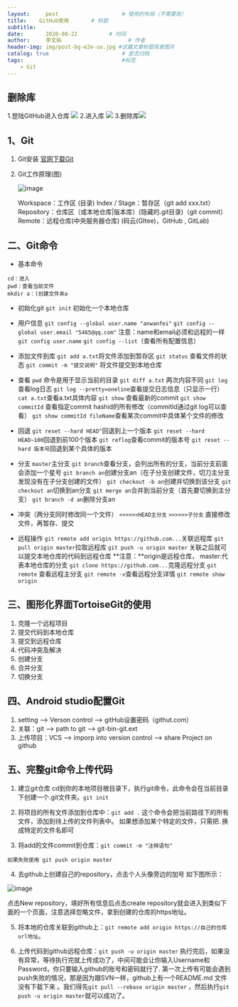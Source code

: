 ```yaml
---
layout:     post                    # 使用的布局（不需要改）
title:    GitHub使用       # 标题 
subtitle:  
date:       2020-08-22          # 时间
author:     李文拓                     # 作者
header-img: img/post-bg-e2e-ux.jpg #这篇文章标题背景图片
catalog: true                       # 是否归档
tags:                               #标签
    - Git
---
```


## 删除库
1.登陆GitHub进入仓库
![](https://upload-images.jianshu.io/upload_images/21988850-ce30587cd91e64d1.png?imageMogr2/auto-orient/strip%7CimageView2/2/w/1240)
2.进入库
![](https://upload-images.jianshu.io/upload_images/21988850-5760e0535cec2f57.png?imageMogr2/auto-orient/strip%7CimageView2/2/w/1240)
3.删除库![](https://upload-images.jianshu.io/upload_images/21988850-7eb9c6599418b9ae.png?imageMogr2/auto-orient/strip%7CimageView2/2/w/1240)

## 1、Git

1.  Git安装
    [官网下载Git](https://links.jianshu.com/go?to=https%3A%2F%2Fgit-scm.com%2Fdownload%2Fwin)

2.  Git工作原理(图)

    ![image](//upload-images.jianshu.io/upload_images/5887463-dcaffdaa93f88da2.png?imageMogr2/auto-orient/strip|imageView2/2/w/953/format/webp)

    Workspace：工作区 (目录)
    Index / Stage：暂存区（git add xxx.txt）
    Repository：仓库区（或本地仓库|版本库）(隐藏的.git目录)（git commit）
    Remote：远程仓库(中央服务器仓库) (码云(GItee)，GitHub , GitLab)

## 二、Git命令

*   基本命令

```
cd：进入
pwd：查看当前文件
mkdir a：(创建文件夹a

```

*   初始化git
    `git init` 初始化一个本地仓库

*   用户信息
    `git config --global user.name "anwanfei"`
    `git config --global user.email "5465@qq.com"`
    注意：name和email必须和远程的一样
    `git config user.name`
    `git config --list`（查看所有配置信息）

*   添加文件到库
    `git add a.txt`将文件添加到暂存区
    `git status` 查看文件的状态
    `git commit -m "提交说明"` 将文件提交到本地仓库

*   查看
    `pwd` 命令是用于显示当前的目录
    `git diff a.txt` 两次内容不同
    `git log`查看log日志
    `git log --pretty=oneline`查看提交日志信息（只显示一行）
    `cat a.txt`查看a.txt具体内容
    `git show` 查看最新的commit
    `git show commitId` 查看指定commit hashid的所有修改（commitId通过git log可以查看）
    `git show commitId fileName`查看某次commit中具体某个文件的修改

*   回退
    `git reset --hard HEAD^`回退到上一个版本
    `git reset --hard HEAD~100`回退到前100个版本
    `git reflog`查看commit的版本号
    `git reset --hard 版本号`回退到某个具体的版本

*   分支
    `master`主分支
    `git branch`查看分支，会列出所有的分支，当前分支前面会添加一个星号
    `git branch an`创建分支an（在子分支创建文件，切刀主分支发现没有在子分支创建的文件）
    `git checkout -b an`创建并切换到该分支
    `git checkout an`切换到an分支
    `git merge an`合并到当前分支（首先要切换到主分支）
    `git branch -d an`删除分支an

*   冲突（两分支同时修改同一个文件）
    `<<<<<<HEAD主分支`
    `>>>>>>子分支`
    直接修改文件，再暂存、提交

*   远程操作
    `git remote add origin https://github.com...`关联远程库
    `git pull origin master`拉取远程库
    `git push -u origin master` 关联之后就可以提交本地仓库的代码到远程仓库
    **注意：**origin是远程仓库， master:代表本地仓库的分支
    `git clone https://github.com...`克隆远程分支
    `git remote` 查看远程主分支
    `git remote -v`查看远程分支详情
    `git remote show origin`

## 三、图形化界面TortoiseGit的使用

1.  克隆一个远程项目
2.  提交代码到本地仓库
3.  提交到远程仓库
4.  代码冲突及解决
5.  创建分支
6.  合并分支
7.  切换分支

## 四、Android studio配置Git

1.  setting --> Verson control --> gitHub设置密码（githut.com）
2.  关联：git --> path to git --> git-bin-git.ext
3.  上传项目：VCS --> imporp into version control --> share Project on github

## 五、完整git命令上传代码

1.  建立git仓库
    cd到你的本地项目根目录下，执行git命令，此命令会在当前目录下创建一个.git文件夹。`git init`

2.  将项目的所有文件添加到仓库中：`git add .`
    这个命令会把当前路径下的所有文件，添加到待上传的文件列表中。
    如果想添加某个特定的文件，只需把`.`换成特定的文件名即可

3.  将add的文件commit到仓库：`git commit -m "注释语句"`

`如果失败使用 git push origin master`

4.  去github上创建自己的repository，点击个人头像旁边的加号 如下图所示：

![image](//upload-images.jianshu.io/upload_images/11349019-003cd6838e77193a.png?imageMogr2/auto-orient/strip|imageView2/2/w/1200/format/webp)

点击New repository，填好所有信息后点击create repository就会进入到类似下面的一个页面，注意选择忽略文件，拿到创建的仓库的https地址。

5.  将本地的仓库关联到github上：`git remote add origin https://自己的仓库url地址`。

6.  上传代码到github远程仓库：`git push -u origin master`
    执行完后，如果没有异常，等待执行完就上传成功了，中间可能会让你输入Username和Password，你只要输入github的账号和密码就行了.
    第一次上传有可能会遇到push失败的情况，那是因为跟SVN一样，github上有一个README.md 文件没有下载下来 。我们得先`git pull --rebase origin master` ，然后执行`git push -u origin master`就可以成功了。
